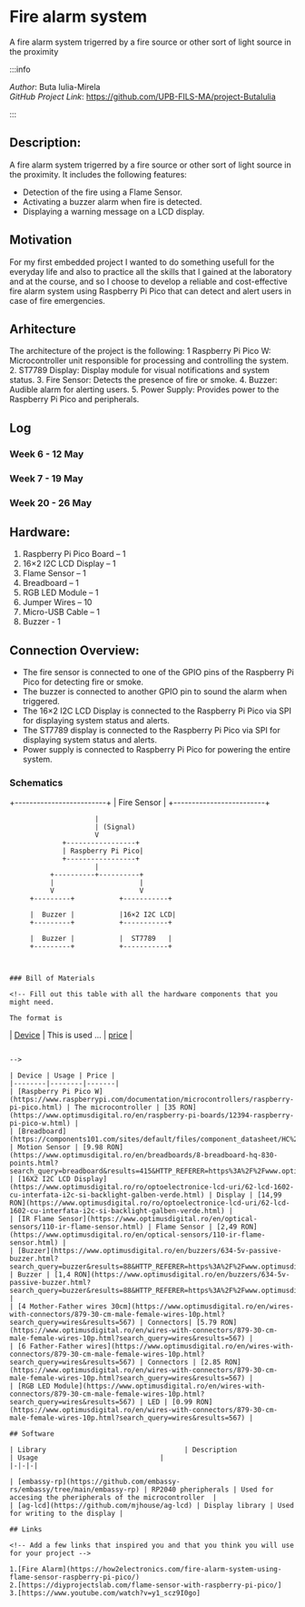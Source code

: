 # Fire alarm system
A fire alarm system trigerred by a fire source or other sort of light source in the proximity

:::info

*Author*: Buta Iulia-Mirela \
*GitHub Project Link*: https://github.com/UPB-FILS-MA/project-ButaIulia

:::



## Description: 

A fire alarm system trigerred by a fire source or other sort of light source in the proximity. It includes the following features:
- Detection of the fire using a Flame Sensor.
- Activating a buzzer alarm when fire is detected.
- Displaying a warning message on a LCD display.

## Motivation
For my first embedded project I wanted to do something usefull for the everyday life and also to practice all the skills that I gained at the laboratory and at the course, and so I choose to  develop a reliable and cost-effective fire alarm system using Raspberry Pi Pico that can detect and alert users in case of fire emergencies.

## Arhitecture
The architecture of the project is the following:
1	Raspberry Pi Pico W: Microcontroller unit responsible for processing and controlling the system.
2. ST7789 Display: Display module for visual notifications and system status.
3. Fire Sensor: Detects the presence of fire or smoke.
4. Buzzer: Audible alarm for alerting users.
5. Power Supply: Provides power to the Raspberry Pi Pico and peripherals.

## Log

<!-- write every week your progress here -->

### Week 6 - 12 May

### Week 7 - 19 May

### Week 20 - 26 May

## Hardware:

1. Raspberry Pi Pico Board – 1
2. 16×2 I2C LCD Display – 1
3. Flame Sensor – 1
4. Breadboard – 1
5. RGB LED Module – 1
6. Jumper Wires – 10
7. Micro-USB Cable – 1
9. Buzzer - 1

## Connection Overview:
* The fire sensor is connected to one of the GPIO pins of the Raspberry Pi Pico for detecting fire or smoke.
* The buzzer is connected to another GPIO pin to sound the alarm when triggered.
* The 16×2 I2C LCD Display is connected to the Raspberry Pi Pico via SPI for displaying system status and alerts.
* The ST7789 display is connected to the Raspberry Pi Pico via SPI for displaying system status and alerts.
* Power supply is connected to Raspberry Pi Pico for powering the entire system.

### Schematics
+-------------------------+
|      Fire Sensor        |
+-------------------------+

                         |
                         | (Signal)
                         V
                 +-----------------+
                 | Raspberry Pi Pico|
                 +-----------------+
                         |
              +----------+----------+
              |                     |
              V                     V
         +---------+           +-----------+

         |  Buzzer |           |16×2 I2C LCD|
         +---------+           +-----------+

         |  Buzzer |           |  ST7789   |
         +---------+           +-----------+
```


### Bill of Materials

<!-- Fill out this table with all the hardware components that you might need.

The format is 
```
| [Device](link://to/device) | This is used ... | [price](link://to/store) |

```

-->

| Device | Usage | Price |
|--------|--------|-------|
| [Raspberry Pi Pico W](https://www.raspberrypi.com/documentation/microcontrollers/raspberry-pi-pico.html) | The microcontroller | [35 RON](https://www.optimusdigital.ro/en/raspberry-pi-boards/12394-raspberry-pi-pico-w.html) |
| [Breadboard](https://components101.com/sites/default/files/component_datasheet/HC%20SR501%20PIR%20Sensor%20Datasheet.pdf) | Motion Sensor | [9.98 RON](https://www.optimusdigital.ro/en/breadboards/8-breadboard-hq-830-points.html?search_query=breadboard&results=415&HTTP_REFERER=https%3A%2F%2Fwww.optimusdigital.ro%2Fen%2Fsearch%3Fcontroller%3Dsearch%26orderby%3Dposition%26orderway%3Ddesc%26search_query%3Dbreadboard%26submit_search%3D)|
| [16X2 I2C LCD Display](https://www.optimusdigital.ro/ro/optoelectronice-lcd-uri/62-lcd-1602-cu-interfata-i2c-si-backlight-galben-verde.html) | Display | [14,99 RON](https://www.optimusdigital.ro/ro/optoelectronice-lcd-uri/62-lcd-1602-cu-interfata-i2c-si-backlight-galben-verde.html) |
| [IR Flame Sensor](https://www.optimusdigital.ro/en/optical-sensors/110-ir-flame-sensor.html) | Flame Sensor | [2,49 RON](https://www.optimusdigital.ro/en/optical-sensors/110-ir-flame-sensor.html) |
| [Buzzer](https://www.optimusdigital.ro/en/buzzers/634-5v-passive-buzzer.html?search_query=buzzer&results=88&HTTP_REFERER=https%3A%2F%2Fwww.optimusdigital.ro%2Fen%2Fsearch%3Fcontroller%3Dsearch%26orderby%3Dposition%26orderway%3Ddesc%26search_query%3Dbuzzer%26submit_search%3D) | Buzzer | [1,4 RON](https://www.optimusdigital.ro/en/buzzers/634-5v-passive-buzzer.html?search_query=buzzer&results=88&HTTP_REFERER=https%3A%2F%2Fwww.optimusdigital.ro%2Fen%2Fsearch%3Fcontroller%3Dsearch%26orderby%3Dposition%26orderway%3Ddesc%26search_query%3Dbuzzer%26submit_search%3D) |
| [4 Mother-Father wires 30cm](https://www.optimusdigital.ro/en/wires-with-connectors/879-30-cm-male-female-wires-10p.html?search_query=wires&results=567) | Connectors| [5.79 RON](https://www.optimusdigital.ro/en/wires-with-connectors/879-30-cm-male-female-wires-10p.html?search_query=wires&results=567) |
| [6 Father-Father wires](https://www.optimusdigital.ro/en/wires-with-connectors/879-30-cm-male-female-wires-10p.html?search_query=wires&results=567) | Connectors | [2.85 RON](https://www.optimusdigital.ro/en/wires-with-connectors/879-30-cm-male-female-wires-10p.html?search_query=wires&results=567) |
| [RGB LED Module](https://www.optimusdigital.ro/en/wires-with-connectors/879-30-cm-male-female-wires-10p.html?search_query=wires&results=567) | LED | [0.99 RON](https://www.optimusdigital.ro/en/wires-with-connectors/879-30-cm-male-female-wires-10p.html?search_query=wires&results=567) |

## Software

| Library                                  | Description                        | Usage                              |
|-|-|-|

| [embassy-rp](https://github.com/embassy-rs/embassy/tree/main/embassy-rp) | RP2040 pheripherals | Used for accesing the pheripherals of the microcontroller  |
| [ag-lcd](https://github.com/mjhouse/ag-lcd) | Display library | Used for writing to the display |

## Links

<!-- Add a few links that inspired you and that you think you will use for your project -->

1.[Fire Alarm](https://how2electronics.com/fire-alarm-system-using-flame-sensor-raspberry-pi-pico/)
2.[https://diyprojectslab.com/flame-sensor-with-raspberry-pi-pico/]
3.[https://www.youtube.com/watch?v=y1_scz9I0go]


